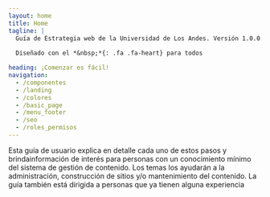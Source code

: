 ```yaml
---
layout: home
title: Home
tagline: |
  Guía de Estrategia web de la Universidad de Los Andes. Versión 1.0.0.
  
  Diseñado con el *&nbsp;*{: .fa .fa-heart} para todos

heading: ¡Comenzar es fácil!
navigation:
  - /componentes
  - /landing
  - /colores
  - /basic_page
  - /menu_footer
  - /seo
  - /roles_permisos
---
```


Esta guía de usuario explica en detalle cada uno de estos pasos y brindainformación de interés para personas con un conocimiento mínimo del sistema de gestión de contenido. 
Los temas los ayudarán a la administración, construcción de sitios y/o mantenimiento del contenido. La guía también está dirigida a personas que ya tienen alguna experiencia